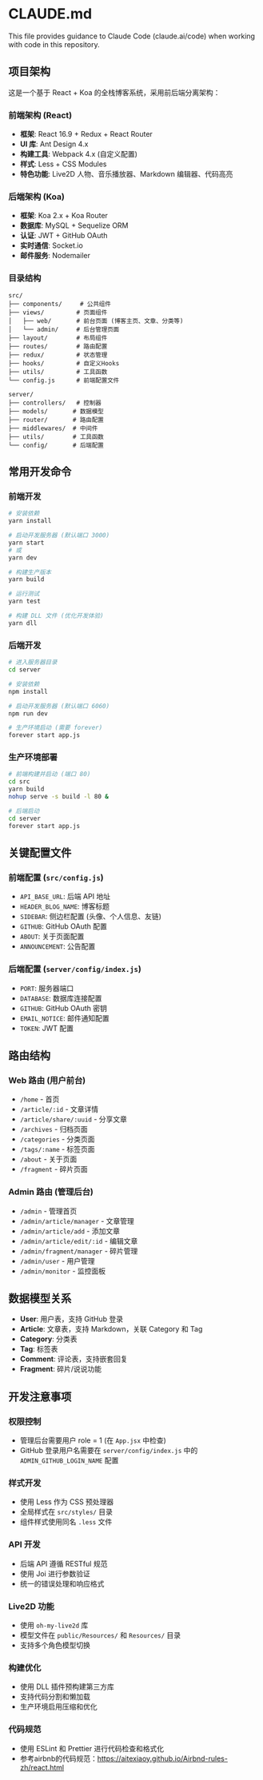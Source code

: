 # CLAUDE.md

This file provides guidance to Claude Code (claude.ai/code) when working with code in this repository.

## 项目架构

这是一个基于 React + Koa 的全栈博客系统，采用前后端分离架构：

### 前端架构 (React)
- **框架**: React 16.9 + Redux + React Router
- **UI 库**: Ant Design 4.x
- **构建工具**: Webpack 4.x (自定义配置)
- **样式**: Less + CSS Modules
- **特色功能**: Live2D 人物、音乐播放器、Markdown 编辑器、代码高亮

### 后端架构 (Koa)
- **框架**: Koa 2.x + Koa Router
- **数据库**: MySQL + Sequelize ORM
- **认证**: JWT + GitHub OAuth
- **实时通信**: Socket.io
- **邮件服务**: Nodemailer

### 目录结构
```
src/
├── components/     # 公共组件
├── views/         # 页面组件
│   ├── web/       # 前台页面 (博客主页、文章、分类等)
│   └── admin/     # 后台管理页面
├── layout/        # 布局组件
├── routes/        # 路由配置
├── redux/         # 状态管理
├── hooks/         # 自定义Hooks
├── utils/         # 工具函数
└── config.js      # 前端配置文件

server/
├── controllers/   # 控制器
├── models/       # 数据模型
├── router/       # 路由配置
├── middlewares/  # 中间件
├── utils/        # 工具函数
└── config/       # 后端配置
```

## 常用开发命令

### 前端开发
```bash
# 安装依赖
yarn install

# 启动开发服务器 (默认端口 3000)
yarn start
# 或
yarn dev

# 构建生产版本
yarn build

# 运行测试
yarn test

# 构建 DLL 文件 (优化开发体验)
yarn dll
```

### 后端开发
```bash
# 进入服务器目录
cd server

# 安装依赖
npm install

# 启动开发服务器 (默认端口 6060)
npm run dev

# 生产环境启动 (需要 forever)
forever start app.js
```

### 生产环境部署
```bash
# 前端构建并启动 (端口 80)
cd src
yarn build
nohup serve -s build -l 80 &

# 后端启动
cd server
forever start app.js
```

## 关键配置文件

### 前端配置 (`src/config.js`)
- `API_BASE_URL`: 后端 API 地址
- `HEADER_BLOG_NAME`: 博客标题
- `SIDEBAR`: 侧边栏配置 (头像、个人信息、友链)
- `GITHUB`: GitHub OAuth 配置
- `ABOUT`: 关于页面配置
- `ANNOUNCEMENT`: 公告配置

### 后端配置 (`server/config/index.js`)
- `PORT`: 服务器端口
- `DATABASE`: 数据库连接配置
- `GITHUB`: GitHub OAuth 密钥
- `EMAIL_NOTICE`: 邮件通知配置
- `TOKEN`: JWT 配置

## 路由结构

### Web 路由 (用户前台)
- `/home` - 首页
- `/article/:id` - 文章详情
- `/article/share/:uuid` - 分享文章
- `/archives` - 归档页面
- `/categories` - 分类页面
- `/tags/:name` - 标签页面
- `/about` - 关于页面
- `/fragment` - 碎片页面

### Admin 路由 (管理后台)
- `/admin` - 管理首页
- `/admin/article/manager` - 文章管理
- `/admin/article/add` - 添加文章
- `/admin/article/edit/:id` - 编辑文章
- `/admin/fragment/manager` - 碎片管理
- `/admin/user` - 用户管理
- `/admin/monitor` - 监控面板

## 数据模型关系

- **User**: 用户表，支持 GitHub 登录
- **Article**: 文章表，支持 Markdown，关联 Category 和 Tag
- **Category**: 分类表
- **Tag**: 标签表
- **Comment**: 评论表，支持嵌套回复
- **Fragment**: 碎片/说说功能

## 开发注意事项

### 权限控制
- 管理后台需要用户 role = 1 (在 `App.jsx` 中检查)
- GitHub 登录用户名需要在 `server/config/index.js` 中的 `ADMIN_GITHUB_LOGIN_NAME` 配置

### 样式开发
- 使用 Less 作为 CSS 预处理器
- 全局样式在 `src/styles/` 目录
- 组件样式使用同名 `.less` 文件

### API 开发
- 后端 API 遵循 RESTful 规范
- 使用 Joi 进行参数验证
- 统一的错误处理和响应格式

### Live2D 功能
- 使用 `oh-my-live2d` 库
- 模型文件在 `public/Resources/` 和 `Resources/` 目录
- 支持多个角色模型切换

### 构建优化
- 使用 DLL 插件预构建第三方库
- 支持代码分割和懒加载
- 生产环境启用压缩和优化

### 代码规范
- 使用 ESLint 和 Prettier 进行代码检查和格式化
- 参考airbnb的代码规范：https://aitexiaoy.github.io/Airbnd-rules-zh/react.html

